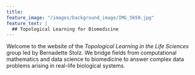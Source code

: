 ```yaml
---
title:
feature_image: "/images/background_image/IMG_5650.jpg"
feature_text: |
  ## Topological Learning for Biomedicine
---
```

Welcome to the website of the *Topological Learning in the Life Sciences* group led by Bernadette Stolz. We bridge fields from computational mathematics and data science to biomedicine to answer complex data problems arising in real-life biological systems.
